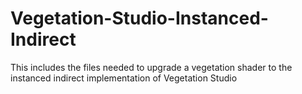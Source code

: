 # Vegetation-Studio-Instanced-Indirect
This includes the files needed to upgrade a vegetation shader to the instanced indirect implementation of Vegetation Studio
